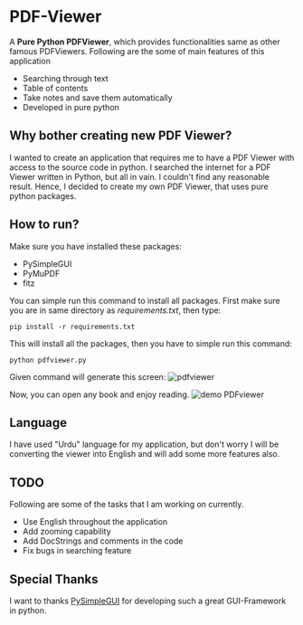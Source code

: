 # PDF-Viewer
A **Pure Python PDFViewer**, which provides functionalities same as other famous PDFViewers. Following are the some of main features of this application

- Searching through text
- Table of contents
- Take notes and save them automatically
- Developed in pure python

## Why bother creating new PDF Viewer?
 I wanted to create an application that requires me to have a PDF Viewer with access to the source code in python. I searched the internet for a PDF Viewer written in Python, but all in vain. I couldn't find any reasonable result.
Hence, I decided to create my own PDF Viewer, that uses pure python packages.

## How to run?
Make sure you have installed these packages:

- PySimpleGUI
- PyMuPDF
- fitz

You can simple run this command to install all packages. First make sure you are in same directory as *requirements.txt*, then type:

`pip install -r requirements.txt`

This will install all the packages, then you have to simple run this command:

`python pdfviewer.py`

Given command will generate this screen:
![pdfviewer](https://user-images.githubusercontent.com/49767636/83327987-6d8eea00-a299-11ea-9e48-38486d1eccbd.png)


Now, you can open any book and enjoy reading.
![demo PDFviewer](https://user-images.githubusercontent.com/49767636/83328287-68329f00-a29b-11ea-971d-9019d2ff939c.gif)

## Language
I have used "Urdu" language for my application, but don't worry I will be converting the viewer into English and will add some more features also. 

## TODO
Following are some of the tasks that I am working on currently.

- Use English throughout the application
- Add zooming capability
- Add DocStrings and comments in the code
- Fix bugs in searching feature

## Special Thanks
I want to thanks [PySimpleGUI](https://github.com/PySimpleGUI/PySimpleGUI) for developing such a great GUI-Framework in python.

